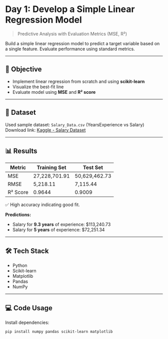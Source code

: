 # Day 1: Develop a Simple Linear Regression Model

> Predictive Analysis with Evaluation Metrics (MSE, R²)

Build a simple linear regression model to predict a target variable based on a single feature. Evaluate performance using standard metrics.

---

## 🎯 Objective
- Implement linear regression from scratch and using **scikit-learn**
- Visualize the best-fit line
- Evaluate model using **MSE** and **R² score**

---

## 🧪 Dataset
Used sample dataset: `Salary_Data.csv` (YearsExperience vs Salary)  
Download link: [Kaggle - Salary Dataset](https://www.kaggle.com/datasets/karthickveerakumar/salary-data-simple-linear-regression)

---

## 📊 Results

| Metric    | Training Set | Test Set |
|-----------|--------------|----------|
| MSE       | 27,228,701.91 | 50,629,462.73 |
| RMSE      | 5,218.11 | 7,115.44 |
| R² Score  | 0.9644 | 0.9009 |

✅ High accuracy indicating good fit.

**Predictions:**
- Salary for **9.3 years** of experience: \$113,240.73  
- Salary for **5 years** of experience: \$72,251.34  

---

## 🛠 Tech Stack
- Python  
- Scikit-learn  
- Matplotlib  
- Pandas  
- NumPy  

---

## 💻 Code Usage

Install dependencies:
```bash
pip install numpy pandas scikit-learn matplotlib
